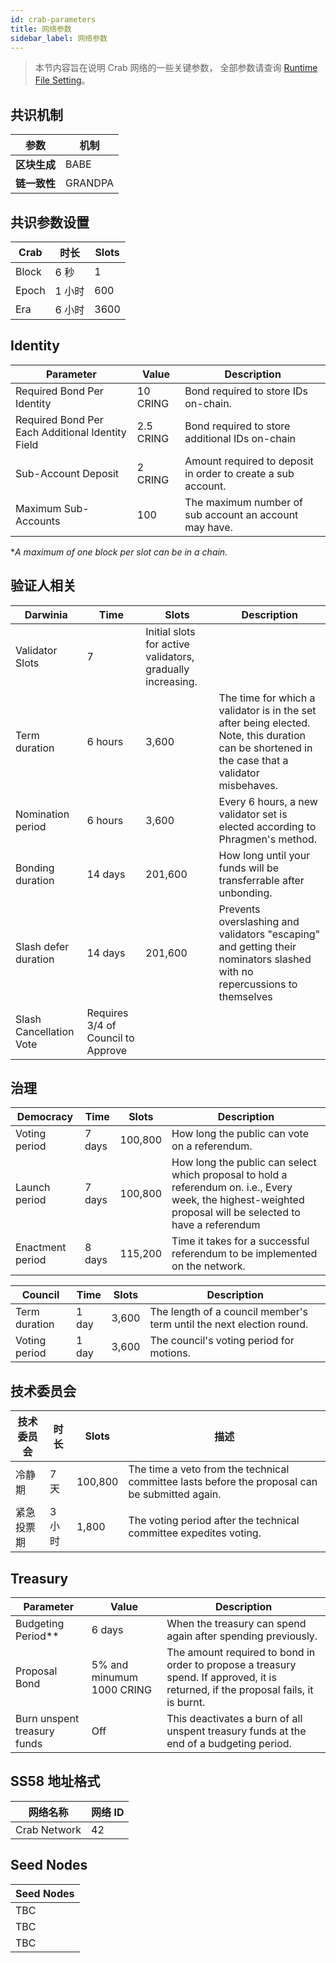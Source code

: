 ```yaml
---
id: crab-parameters
title: 网络参数
sidebar_label: 网络参数
---
```


> 本节内容旨在说明 Crab 网络的一些关键参数， 全部参数请查询 [Runtime File Setting](https://github.com/darwinia-network/darwinia/blob/master/runtime/crab/src/lib.rs)。

## 共识机制

| 参数          | 机制   |
| ------------- | ------|
| **区块生成**   | BABE    |
| **链一致性**  | GRANDPA |

## 共识参数设置

| Crab     | 时长     | Slots |
| -------- | ---------| ----- |
| Block    | 6 秒     | 1     |
| Epoch    | 1 小时    | 600   |
| Era      | 6 小时    | 3600 |

## Identity

| Parameter                                        | Value     | Description                                                  |
| ------------------------------------------------ | --------- | ------------------------------------------------------------ |
| Required Bond Per Identity                       | 10 CRING  | Bond required to store IDs on-chain.                         |
| Required Bond Per Each Additional Identity Field | 2.5 CRING | Bond required to store additional IDs on-chain               |
| Sub-Account Deposit                              | 2 CRING   | Amount required to deposit in order to create a sub account. |
| Maximum Sub-Accounts                             | 100       | The maximum number of sub account an account may have.       |

**A maximum of one block per slot can be in a chain.*

## 验证人相关

| Darwinia                | Time                               | Slots                                                      | Description                                                                                                                                      |
| ----------------------- | ---------------------------------- | ---------------------------------------------------------- | ------------------------------------------------------------------------------------------------------------------------------------------------ |
| Validator Slots         | 7                                  | Initial slots for active validators, gradually increasing. |                                                                                                                                                  |
| Term duration           | 6 hours                            | 3,600                                                      | The time for which a validator is in the set after being elected. Note,  this duration can be shortened in the case that a validator misbehaves. |
| Nomination period       | 6 hours                            | 3,600                                                      | Every 6 hours, a new validator set is elected according to Phragmen's method.                                                                    |
| Bonding duration        | 14 days                            | 201,600                                                    | How long until your funds will be transferrable after unbonding.                                                                                 |
| Slash defer duration    | 14 days                            | 201,600                                                    | Prevents overslashing and validators "escaping" and getting their nominators slashed with no repercussions to themselves                         |
| Slash Cancellation Vote | Requires 3/4 of Council to Approve |                                                            |                                                                                                                                                  |

## 治理 

| Democracy        | Time   | Slots   | Description                                                                                                                                                  |
| ---------------- | ------ | ------- | ------------------------------------------------------------------------------------------------------------------------------------------------------------ |
| Voting period    | 7 days | 100,800 | How long the public can vote on a referendum.                                                                                                                |
| Launch period    | 7 days | 100,800 | How long the public can select which proposal to hold a referendum on. i.e., Every week, the highest-weighted proposal will be selected to have a referendum |
| Enactment period | 8 days | 115,200 | Time it takes for a successful referendum to be implemented on the network.                                                                                  |

| Council       | Time  | Slots | Description                                                          |
| ------------- | ----- | ----- | -------------------------------------------------------------------- |
| Term duration | 1 day | 3,600 | The length of a council member's term until the next election round. |
| Voting period | 1 day | 3,600 | The council's voting period for motions.                             |

## 技术委员会

| 技术委员会     | 时长    | Slots   | 描述                                                                                    |
| -------------| ------- | ------- | ---------------------------------------------------------------------------------------------- |
| 冷静期        | 7 天    | 100,800 | The time a veto from the technical committee lasts before the proposal can be submitted again. |
| 紧急投票期     | 3 小时  | 1,800   | The voting period after the technical committee expedites voting.                              |

## Treasury

| Parameter                   | Value                     | Description                                                                                                                        |
| --------------------------- | ------------------------- | ---------------------------------------------------------------------------------------------------------------------------------- |
| Budgeting Period**          | 6 days                    | When the treasury can spend again after spending previously.                                                                       |
| Proposal Bond               | 5% and minumum 1000 CRING | The amount required to bond in order to propose a treasury spend. If approved, it is returned, if the proposal fails, it is burnt. |
| Burn unspent treasury funds | Off                       | This deactivates a burn of all  unspent treasury funds at the end of a budgeting period.                                           |

## SS58 地址格式

| 网络名称       | 网络 ID |
| ------------- | -------|
| Crab Network  | 42     |

## Seed Nodes

| Seed Nodes |
| ---------- |
| TBC        |
| TBC        |
| TBC        |
